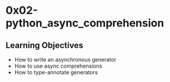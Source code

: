 # 0x02-python_async_comprehension

## Learning Objectives

- How to write an asynchronous generator
- How to use async comprehensions
- How to type-annotate generators
